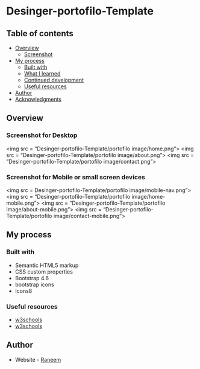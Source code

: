 # Desinger-portofilo-Template

## Table of contents

- [Overview](#overview)
  - [Screenshot](#screenshot)
- [My process](#my-process)
  - [Built with](#built-with)
  - [What I learned](#what-i-learned)
  - [Continued development](#continued-development)
  - [Useful resources](#useful-resources)
- [Author](#author)
- [Acknowledgments](#acknowledgments)


## Overview
### Screenshot for Desktop
<img src = “Desinger-portofilo-Template/portofilo image/home.png”>
<img src = “Desinger-portofilo-Template/portofilo image/about.png”>
<img src = “Desinger-portofilo-Template/portofilo image/contact.png”>

### Screenshot for Mobile or small screen devices
<img src = Desinger-portofilo-Template/portofilo image/mobile-nav.png”>
<img src = “Desinger-portofilo-Template/portofilo image/home-mobile.png”>
<img src = “Desinger-portofilo-Template/portofilo image/about-mobile.png”>
<img src = “Desinger-portofilo-Template/portofilo image/contact-mobile.png”>

## My process

### Built with

- Semantic HTML5 markup
- CSS custom properties
- Bootstrap 4.6
- bootstrap icons
- Icons8


### Useful resources

- [w3schools](https://www.w3schools.com/)
- [w3schools](https://getbootstrap.com/docs/4.6/getting-started/introduction/)

## Author

- Website - [Raneem](https://www.your-site.com)

